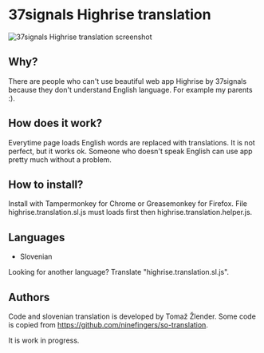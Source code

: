 37signals Highrise translation
==============================

![37signals Highrise translation screenshot](http://tomazzlender.github.io/highrise-translation/images/sl.translation.screen.overview.png)

## Why?

There are people who can't use beautiful web app Highrise by 37signals because they don't understand English language. For example my parents :).

## How does it work?

Everytime page loads English words are replaced with translations. It is not perfect, but it works ok. Someone who doesn't speak English can use app pretty much without a problem.

## How to install?

Install with Tampermonkey for Chrome or Greasemonkey for Firefox. File highrise.translation.sl.js must loads first then highrise.translation.helper.js.

## Languages

- Slovenian

Looking for another language? Translate "highrise.translation.sl.js".

## Authors

Code and slovenian translation is developed by Tomaž Žlender. Some code is copied from https://github.com/ninefingers/so-translation.

It is work in progress.
